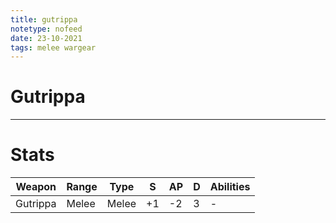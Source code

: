 ```yaml
---
title: gutrippa
notetype: nofeed
date: 23-10-2021
tags: melee wargear
---
```


# Gutrippa

---

# Stats

| Weapon   | Range | Type  | S   | AP  | D   | Abilities |
| -------- | ----- | ----- | --- | --- | --- | --------- |
| Gutrippa | Melee | Melee | +1  | -2  | 3   | -         | 